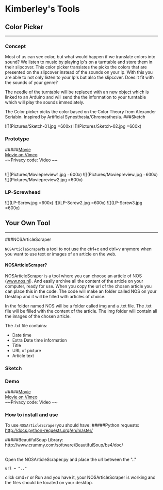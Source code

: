 # Kimberley's Tools

## Color Picker

----
### Concept
Most of us can see color, but what would happen if we translate colors into sound? We listen to music by playing lp's on a turntable and store them in their slipcover. This color picker translates the picks the colors that are presented on the slipcover instead of the sounds on your lp. With this you are able to not only listen to your lp's but also the slipcover. Does it fit with the sounds of your genre?

The needle of the turntable will be replaced with an new object which is linked to an Arduino and will send the the information to your turntable which will play the sounds immediately. 

The Color picker picks the color based on the Color Theory from Alexander Scriabin. Inspired by Artificial Synesthesia/Chromesthesia.
###Sketch

![](Pictures/Sketch-01.jpg =600x)
![](Pictures/Sketch-02.jpg =600x)

### Prototype

#####[Movie](Sketch-03.mov)
<br>
[Movie on Vimeo](https://vimeo.com/154961098)
<br>
~~Privacy code: Video ~~
<br>
<br>

![](Pictures/Moviepreview1.jpg =600x)
![](Pictures/Moviepreview.jpg =600x)
![](Pictures/Moviepreview2.jpg =600x)
### LP-Screwhead
![](LP-Screw.jpg =600x)
![](LP-Screw2.jpg =600x)
![](LP-Screw3.jpg =600x)


## Your Own Tool
----

###NOSArticleScraper

`NOSArticleScraper`is a tool to not use the ctrl+c and ctrl+v anymore when you want to use text or images of an article on the web. 

#### NOSArticleScraper?

NOSArticleScraper is a tool where you can choose an article of NOS (www.nos.nl). And easily archive all the content of the article on your computer, ready for use. When you copy the url of the chosen article you can place this in the code. The code will make an folder called NOS on your Desktop and it will be filled with articles of choice. 

In the folder named NOS will be a folder called img and a .txt file. The .txt file will be filled with the content of the article. The img folder will contain all the images of the chosen article. 

The .txt file contains: 

- Date time
- Extra Date time information
- Title 
- URL of picture
- Article text



### Sketch



### Demo
#####[Movie](Sketch-03.mov)
<br>
[Movie on Vimeo](https://vimeo.com/154961098)
<br>
~~Privacy code: Video ~~


### How to install and use
To use `NOSArticleScraper`you should have:
#####Python requests: 
http://docs.python-requests.org/en/master/

#####BeautifulSoup Library: 
http://www.crummy.com/software/BeautifulSoup/bs4/doc/


<br>
Open the NOSArticleScraper.py and place the url between the ".."


```
url = ".."
```
 
click cmd+r or Run and you have it, your NOSArticleScraper is working and the files should be located on your desktop. 


